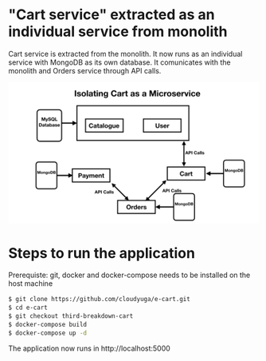 # "Cart service" extracted as an individual service from monolith

Cart service is extracted from the monolith.  It now runs as an individual service with MongoDB as its own database. 
It comunicates with the monolith and Orders service through API calls.

![](images/Cart.jpeg?raw=true)

# Steps to run the application
Prerequiste: git, docker and docker-compose needs to be installed on the host machine

```sh
$ git clone https://github.com/cloudyuga/e-cart.git
$ cd e-cart
$ git checkout third-breakdown-cart
$ docker-compose build
$ docker-compose up -d
```
The application now runs in http://localhost:5000
